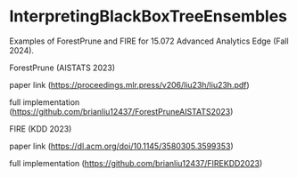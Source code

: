 # InterpretingBlackBoxTreeEnsembles

Examples of ForestPrune and FIRE for 15.072 Advanced Analytics Edge (Fall 2024).



ForestPrune (AISTATS 2023)

paper link (https://proceedings.mlr.press/v206/liu23h/liu23h.pdf)

full implementation (https://github.com/brianliu12437/ForestPruneAISTATS2023)

FIRE (KDD 2023)

paper link (https://dl.acm.org/doi/10.1145/3580305.3599353)

full implementation (https://github.com/brianliu12437/FIREKDD2023)

